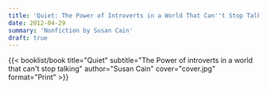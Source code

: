 ```yaml
---
title: 'Quiet: The Power of Introverts in a World That Can''t Stop Talking'
date: 2012-04-29
summary: 'Nonfiction by Susan Cain'
draft: true
---
```


{{< booklist/book
title="Quiet"
subtitle="The Power of introverts in a world that can't stop talking"
author="Susan Cain"
cover="cover.jpg"
format="Print" >}}
